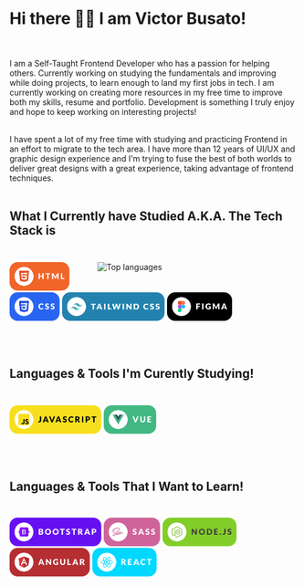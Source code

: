 # Hi there 🤘🏻 I am Victor Busato! <br/> <br/>

<!-- Body of Text Under Headline-->

I am a Self-Taught Frontend Developer who has a passion for helping others. Currently working on studying the fundamentals and improving while doing projects, to learn enough to land my first jobs in tech. I am currently working on creating more resources in my free time to improve both my skills, resume and portfolio. Development is something I truly enjoy and hope to keep working on interesting projects! <br/> <br/>

I have spent a lot of my free time with studying and practicing Frontend in an effort to migrate to the tech area. I have more than 12 years of UI/UX and graphic design experience and I'm trying to fuse the best of both worlds to deliver great designs with a great experience, taking advantage of frontend techniques. <br/> <br/>



## What I Currently have Studied A.K.A. The Tech Stack is <br/> <br/>

<a href="https://github.com/vickem">
  <img align="right" width="350" src="https://github-readme-stats.vercel.app/api/top-langs/?username=vickem&layout=compact&theme=react" alt="Top languages" />
</a>

<section>
<img style="height: 50px; max-width: 100%;" src="./assets/html.svg" />
<img style="height: 50px; max-width: 100%;" src="./assets/css.svg" />
<img style="height: 50px; max-width: 100%;" src="./assets/tailwind.svg" />
<img style="height: 50px; max-width: 100%;" src="./assets/figma.svg" />
</section>

<br/> <br/>
## Languages & Tools I'm Curently Studying! <br/> <br/>

<section>
<img style="height: 50px; max-width: 100%;" src="./assets/javascript.svg" />
<img style="height: 50px; max-width: 100%;" src="./assets/vue.svg" />
</section>

<br/> <br/>
## Languages & Tools That I Want to Learn! <br/> <br/>

<section>
<img style="height: 50px; max-width: 100%;" src="./assets/bootstrap.svg" />
<img style="height: 50px; max-width: 100%;" src="./assets/sass.svg" />
<img style="height: 50px; max-width: 100%;" src="./assets/nodejs.svg" />
<img style="height: 50px; max-width: 100%;" src="./assets/angular.svg" />
<img style="height: 50px; max-width: 100%;" src="./assets/react.svg" />
</section>

<!-- Social Links With follower Counts -->

<a href="https://www.linkedin.com/in/victorsilvabusato/"></a>
